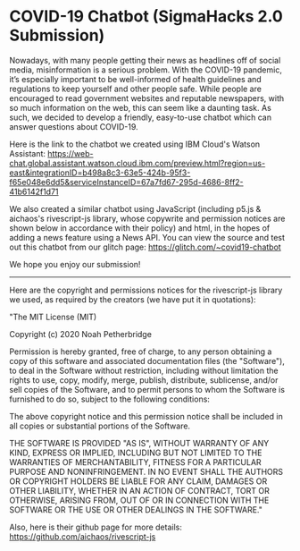 # COVID-19 Chatbot (SigmaHacks 2.0 Submission)

Nowadays, with many people getting their news as headlines off of social media, misinformation is a serious problem. With the COVID-19 pandemic, 
it’s especially important to be well-informed of health guidelines and regulations to keep yourself and other people safe.
While people are encouraged to read government websites and reputable newspapers, with so much information on the web, this can seem like a daunting task.
As such, we decided to develop a friendly, easy-to-use chatbot which can answer questions about COVID-19.

Here is the link to the chatbot we created using IBM Cloud's Watson Assistant: https://web-chat.global.assistant.watson.cloud.ibm.com/preview.html?region=us-east&integrationID=b498a8c3-63e5-424b-95f3-f65e048e6dd5&serviceInstanceID=67a7fd67-295d-4686-8ff2-41b6142f1d71

We also created a similar chatbot using JavaScript (including p5.js & aichaos's rivescript-js library, whose copywrite and permission notices are shown below in accordance with their policy) and html, 
in the hopes of adding a news feature using a News API. You can view the source and test out this chatbot from our glitch page: https://glitch.com/~covid19-chatbot

We hope you enjoy our submission!
____________________________________________________________


Here are the copyright and permissions notices for the rivescript-js library we used, as required by the creators (we have put it in quotations):

"The MIT License (MIT)

Copyright (c) 2020 Noah Petherbridge

Permission is hereby granted, free of charge, to any person obtaining a copy
of this software and associated documentation files (the "Software"), to deal
in the Software without restriction, including without limitation the rights
to use, copy, modify, merge, publish, distribute, sublicense, and/or sell
copies of the Software, and to permit persons to whom the Software is
furnished to do so, subject to the following conditions:

The above copyright notice and this permission notice shall be included in all
copies or substantial portions of the Software.

THE SOFTWARE IS PROVIDED "AS IS", WITHOUT WARRANTY OF ANY KIND, EXPRESS OR
IMPLIED, INCLUDING BUT NOT LIMITED TO THE WARRANTIES OF MERCHANTABILITY,
FITNESS FOR A PARTICULAR PURPOSE AND NONINFRINGEMENT. IN NO EVENT SHALL THE
AUTHORS OR COPYRIGHT HOLDERS BE LIABLE FOR ANY CLAIM, DAMAGES OR OTHER
LIABILITY, WHETHER IN AN ACTION OF CONTRACT, TORT OR OTHERWISE, ARISING FROM,
OUT OF OR IN CONNECTION WITH THE SOFTWARE OR THE USE OR OTHER DEALINGS IN THE
SOFTWARE."

Also, here is their github page for more details: https://github.com/aichaos/rivescript-js
